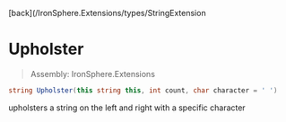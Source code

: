 ﻿

[back](/IronSphere.Extensions/types/StringExtension

# Upholster

> Assembly: IronSphere.Extensions

```csharp
string Upholster(this string this, int count, char character = ' ')
```

upholsters a string on the left and right with a specific character

 